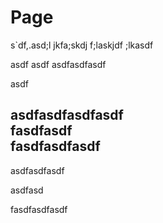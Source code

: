 # Page

s\`df,.asd;l jkfa;skdj f;laskjdf ;lkasdf

asdf asdf asdfasdfasdf

asdf

asdfasdfasdfasdf\
fasdfasdf\
fasdfasdfasdf
-------------

asdfasdfasdf

asdfasd

fasdfasdfasdf
